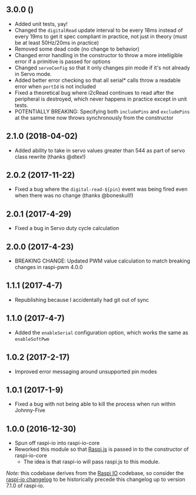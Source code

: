 ## 3.0.0 ()

- Added unit tests, yay!
- Changed the `digitalRead` update interval to be every 18ms instead of every 19ms to get it spec compliant in practice, not just in theory (must be at least 50Hz/20ms in practice)
- Removed some dead code (no change to behavior)
- Changed error handling in the constructor to throw a more intelligible error if a primitive is passed for options
- Changed `servoConfig` so that it only changes pin mode if it's not already in Servo mode.
- Added better error checking so that all serial* calls throw a readable error when `portId` is not included
- Fixed a theoretical bug where i2cRead continues to read after the peripheral is destroyed, which never happens in practice except in unit tests.
- POTENTIALLY BREAKING: Specifying both `includePins` and `excludePins` at the same time now throws synchronously from the constructor

## 2.1.0 (2018-04-02)

- Added ability to take in servo values greater than 544 as part of servo class rewrite (thanks @dtex!)

## 2.0.2 (2017-11-22)

- Fixed a bug where the `digital-read-${pin}` event was being fired even when there was no change (thanks @boneskull!)

## 2.0.1 (2017-4-29)

- Fixed a bug in Servo duty cycle calculation

## 2.0.0 (2017-4-23)

- BREAKING CHANGE: Updated PWM value calculation to match breaking changes in raspi-pwm 4.0.0

## 1.1.1 (2017-4-7)

- Republishing because I accidentally had git out of sync

## 1.1.0 (2017-4-7)

- Added the `enableSerial` configuration option, which works the same as `enableSoftPwm`

## 1.0.2 (2017-2-17)

- Improved error messaging around unsupported pin modes

## 1.0.1 (2017-1-9)

- Fixed a bug with not being able to kill the process when run within Johnny-Five

## 1.0.0 (2016-12-30)

- Spun off raspi-io into raspi-io-core
- Reworked this module so that [Raspi.js](https://github.com/nebrius/raspi) is passed in to the constructor of raspi-io-core
  - The idea is that raspi-io will pass raspi.js to this module.

_Note:_ this codebase derives from the [Raspi IO](https://github.com/nebrius/raspi-io) codebase, so consider the [raspi-io changelog](https://github.com/nebrius/raspi-io/blob/master/CHANGELOG.md) to be historically precede this changelog up to version 7.1.0 of raspi-io.
